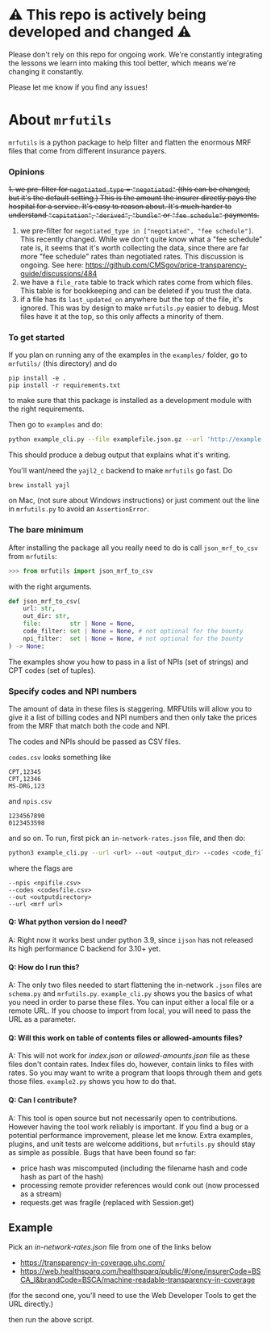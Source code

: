 # ⚠️ This repo is actively being developed and changed ⚠️

Please don't rely on this repo for ongoing work. We're constantly integrating the lessons we learn into making this tool better, which means we're changing it constantly. 

Please let me know if you find any issues!

# About `mrfutils`

`mrfutils` is a python package to help filter and flatten the enormous MRF files that come from different insurance payers.

### Opinions

~~1. we pre-filter for `negotiated_type` = `"negotiated"` (this can be changed, but it's the default setting.) This is the amount the insurer directly pays the hospital for a service. It's easy to reason about. It's much harder to understand `"capitation"`, `"derived"`, `"bundle"` or `"fee schedule"` payments.~~
1. we pre-filter for `negotiated_type in ["negotiated", "fee schedule"]`. This recently changed. While we don't quite know what a "fee schedule" rate is, it seems that it's worth collecting the data, since there are far more "fee schedule" rates than negotiated rates. This discussion is ongoing. See here: https://github.com/CMSgov/price-transparency-guide/discussions/484
2. we have a `file_rate` table to track which rates come from which files. This table is for bookkeeping and can be deleted if you trust the data.
3. if a file has its `last_updated_on` anywhere but the top of the file, it's ignored. This was by design to make `mrfutils.py` easier to debug. Most files have it at the top, so this only affects a minority of them.

### To get started

If you plan on running any of the examples in the `examples/` folder, go to `mrfutils/` (this directory) and do

```
pip install -e .
pip install -r requirements.txt
```

to make sure that this package is installed as a development module with the right requirements.

Then go to `examples` and do:

```bash
python example_cli.py --file examplefile.json.gz --url 'http://example.com'
```
This should produce a debug output that explains what it's writing.

You'll want/need the `yajl2_c` backend to make `mrfutils` go fast. Do

```
brew install yajl
```

on Mac, (not sure about Windows instructions) or just comment out the line in `mrfutils.py` to avoid an `AssertionError`.


### The bare minimum

After installing the package all you really need to do is call `json_mrf_to_csv` from `mrfutils`:

```python
>>> from mrfutils import json_mrf_to_csv
```

with the right arguments. 

```python
def json_mrf_to_csv(
	url: str,
	out_dir: str,
	file:        str | None = None,
	code_filter: set | None = None, # not optional for the bounty
	npi_filter:  set | None = None, # not optional for the bounty
) -> None:
```

The examples show you how to pass in a list of NPIs (set of strings) and CPT codes (set of tuples).

### Specify codes and NPI numbers

The amount of data in these files is staggering. MRFUtils will allow you to give it a list of billing codes and NPI numbers and then only take the prices from the MRF that match both the code and NPI.

The codes and NPIs should be passed as CSV files.

`codes.csv` looks something like
```
CPT,12345
CPT,12346
MS-DRG,123
```

and `npis.csv`
```
1234567890
0123453598
```
and so on. To run, first pick an `in-network-rates.json` file, and then do:

```bash
python3 example_cli.py --url <url> --out <output_dir> --codes <code_file_location> --npis <npi_file_location>
```

where the flags are
```
--npis <npifile.csv>
--codes <codesfile.csv>
--out <outputdirectory>
--url <mrf url>
```

#### Q: What python version do I need?
A: Right now it works best under python 3.9, since `ijson` has not released its high performance C backend for 3.10+ yet.

#### Q: How do I run this?
A: The only two files needed to start flattening the in-network `.json` files are `schema.py` and `mrfutils.py`. `example_cli.py` shows you the basics of what you need in order to parse these files. You can input either a local file or a remote URL. If you choose to import from local, you will need to pass the URL as a parameter.

#### Q: Will this work on table of contents files or allowed-amounts files?
A: This will not work for _index.json_ or _allowed-amounts.json_ file as these files don't contain rates.  Index files do, however, contain links to files with rates. So you may want to write a program that loops through them and gets those files. `example2.py` shows you how to do that.

#### Q: Can I contribute?
A: This tool is open source but not necessarily open to contributions. However having the tool work reliably is important. If you find a bug or a potential performance improvement, please let me know. Extra examples, plugins, and unit tests are welcome additions, but `mrfutils.py` should stay as simple as possible. Bugs that have been found so far:
* price hash was miscomputed (including the filename hash and code hash as part of the hash)
* processing remote provider references would conk out (now processed as a stream)
* requests.get was fragile (replaced with Session.get)

## Example

Pick an _in-network-rates.json_ file from one of the links below

* https://transparency-in-coverage.uhc.com/
* https://web.healthsparq.com/healthsparq/public/#/one/insurerCode=BSCA_I&brandCode=BSCA/machine-readable-transparency-in-coverage

(for the second one, you'll need to use the Web Developer Tools to get the URL directly.)

then run the above script.
